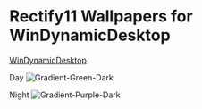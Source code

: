 # Rectify11 Wallpapers for WinDynamicDesktop
[WinDynamicDesktop](https://github.com/t1m0thyj/WinDynamicDesktop)

Day
![Gradient-Green-Dark](https://user-images.githubusercontent.com/96501474/215834927-4343d6a0-3191-4a47-a2de-fe9cb4e5304b.png)

Night
![Gradient-Purple-Dark](https://user-images.githubusercontent.com/96501474/215835026-f5e19a8f-33f2-4bfe-9575-76c08a15148f.png)

